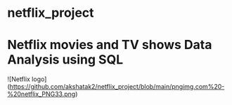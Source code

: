 # netflix_project
# Netflix movies and TV shows Data Analysis using SQL

![Netflix logo] (https://github.com/akshatak2/netflix_project/blob/main/pngimg.com%20-%20netflix_PNG33.png)
